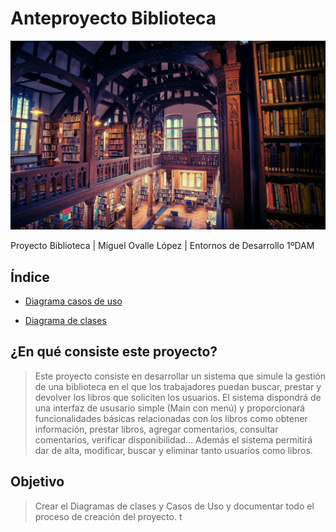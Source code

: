 <div align = “justify">

  # Anteproyecto Biblioteca
<img src = "../Imagenes/Biblioteca.jpeg">

Proyecto Biblioteca | Miguel Ovalle López | Entornos de Desarrollo 1ºDAM



## Índice
- [Diagrama casos de uso](https://github.com/MiguelOvLo/ETS/tree/main/proyecto-biblioteca-main/Diagrama%20casos%20de%20uso)

- [Diagrama de clases](https://github.com/MiguelOvLo/ETS/tree/main/proyecto-biblioteca-main/Diagrama%20de%20clases)

## ¿En qué consiste este proyecto?
>Este proyecto consiste en desarrollar un sistema que simule la gestión de una biblioteca en el que los trabajadores puedan buscar, prestar y devolver los libros que soliciten los usuarios.
El sistema dispondrá de una interfaz de ususario simple (Main con menú) y proporcionará funcionalidades básicas relacionadas con los libros como obtener información, prestar libros, agregar comentarios, consultar comentarios, verificar disponibilidad...
Además el sistema permitirá dar de alta, modificar, buscar y eliminar tanto usuarios como libros.

## Objetivo
>Crear el Diagramas de clases y Casos de Uso y documentar todo el proceso de creación del proyecto.
t
  
</div>
